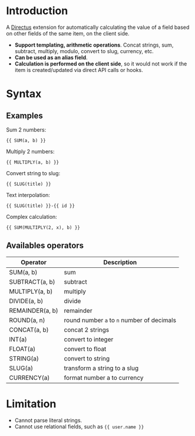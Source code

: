 # Introduction
A [Directus](https://github.com/directus/directus) extension for automatically calculating the value of a field based on other fields of the same item, on the client side.

- **Support templating, arithmetic operations**. Concat strings, sum, subtract, multiply, modulo, convert to slug, currency, etc.
- **Can be used as an alias field**.
- **Calculation is performed on the client side**, so it would not work if the item is created/updated via direct API calls or hooks.

# Syntax
## Examples
Sum 2 numbers:
```
{{ SUM(a, b) }}
```

Multiply 2 numbers:
```
{{ MULTIPLY(a, b) }}
```

Convert string to slug:
```
{{ SLUG(title) }}
```

Text interpolation:
```
{{ SLUG(title) }}-{{ id }}
```

Complex calculation:
```
{{ SUM(MULTIPLY(2, x), b) }}
```

## Availables operators

Operator | Description
--- | ---
SUM(a, b) | sum
SUBTRACT(a, b) | subtract
MULTIPLY(a, b) | multiply
DIVIDE(a, b) | divide
REMAINDER(a, b) | remainder
ROUND(a, n) | round number `a` to `n` number of decimals
CONCAT(a, b) | concat 2 strings
INT(a) | convert to integer
FLOAT(a) | convert to float
STRING(a) | convert to string
SLUG(a) | transform a string to a slug
CURRENCY(a) | format number a to currency

# Limitation
- Cannot parse literal strings.
- Cannot use relational fields, such as `{{ user.name }}`
